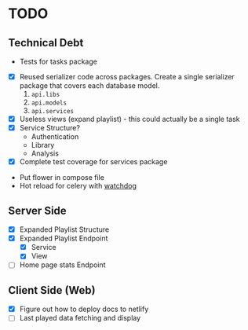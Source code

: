 # TODO

## Technical Debt

- Tests for tasks package
- [x] Reused serializer code across packages. Create a single serializer package
that covers each database model.
    1. `api.libs`
    2. `api.models`
    3. `api.services`
- [x] Useless views (expand playlist) - this could actually be a single task
- [x] Service Structure?
    - Authentication
    - Library
    - Analysis
- [x] Complete test coverage for services package
- Put flower in compose file
- Hot reload for celery with [watchdog](https://watchfiles.helpmanual.io/cli/)

## Server Side

- [X] Expanded Playlist Structure
- [X] Expanded Playlist Endpoint
    - [X] Service
    - [X] View
- [ ] Home page stats Endpoint

## Client Side (Web)

- [x] Figure out how to deploy docs to netlify
- [ ] Last played data fetching and display
